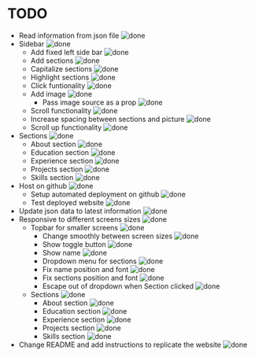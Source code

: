 # TODO

- Read information from json file ![done]
- Sidebar ![done]
    - Add fixed left side bar ![done]
    - Add sections ![done]
    - Capitalize sections ![done]
    - Highlight sections ![done]
    - Click funtionality ![done]
    - Add image ![done]
        - Pass image source as a prop ![done]
    - Scroll functionality ![done]
    - Increase spacing between sections and picture ![done]
    - Scroll up functionality ![done]
- Sections ![done]
    - About section ![done]
    - Education section ![done]
    - Experience section ![done]
    - Projects section ![done]
    - Skills section ![done]
- Host on github ![done]
    - Setup automated deployment on github ![done]
    - Test deployed website ![done]
- Update json data to latest information ![done]
- Responsive to different screens sizes ![done]
    - Topbar for smaller screens ![done]
        - Change smoothly between screen sizes ![done]
        - Show toggle button ![done]
        - Show name ![done]
        - Dropdown menu for sections ![done]
        - Fix name position and font ![done]
        - Fix sections position and font ![done]
        - Escape out of dropdown when Section clicked ![done]
    - Sections ![done]
        - About section ![done]
        - Education section ![done]
        - Experience section ![done]
        - Projects section ![done]
        - Skills section ![done]
- Change README and add instructions to replicate the website ![done]

[done]: https://img.shields.io/badge/DONE-brightgreen
[incomplete]: https://img.shields.io/badge/INCOMPLETE-red
